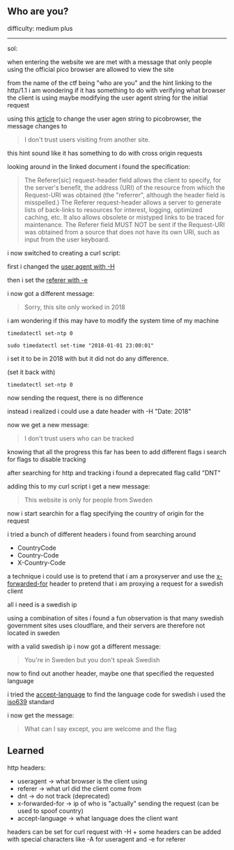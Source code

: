 ## Who are you?

difficulty: medium plus

---

sol:

when entering the website we are met with a message that only people using the official pico browser are allowed to view the site

from the name of the ctf being "who are you" and the hint linking to the http/1.1 i am wondering if it has something to do with verifying what browser the client is using
maybe modifying the user agent string for the initial request

using this [article](https://www.whatismybrowser.com/guides/how-to-change-your-user-agent/firefox) to change the user agen string to picobrowser, the message changes to 

> I don't trust users visiting from another site.

this hint sound like it has something to do with cross origin requests

looking around in the linked document i found the specification:

> The Referer[sic] request-header field allows the client to specify,
> for the server's benefit, the address (URI) of the resource from
> which the Request-URI was obtained (the "referrer", although the
> header field is misspelled.) The Referer request-header allows a
> server to generate lists of back-links to resources for interest,
> logging, optimized caching, etc. It also allows obsolete or mistyped
> links to be traced for maintenance. The Referer field MUST NOT be
> sent if the Request-URI was obtained from a source that does not have
> its own URI, such as input from the user keyboard.

i now switched to creating a curl script:

first i changed the [user agent with -H](https://stackoverflow.com/questions/28760694/how-to-use-curl-to-get-a-get-request-exactly-same-as-using-chrome)

then i set the [referer with -e](https://catonmat.net/cookbooks/curl/add-referrer)

i now got a different message:

> Sorry, this site only worked in 2018

i am wondering if this may have to modify the system time of my machine

~~~
timedatectl set-ntp 0
~~~
~~~
sudo timedatectl set-time "2018-01-01 23:00:01"
~~~

i set it to be in 2018 with but it did not do any difference.

(set it back with)
~~~
timedatectl set-ntp 0
~~~

now sending the request, there is no difference

instead i realized i could use a date header with -H "Date: 2018"

now we get a new message:

> I don&#39;t trust users who can be tracked

knowing that all the progress this far has been to add different flags i search for flags to disable tracking

after searching for http and tracking i found a deprecated flag calld "DNT"

adding this to my curl script i get a new message:

> This website is only for people from Sweden

now i start searchin for a flag specifying the country of origin for the request

i tried a bunch of different headers i found from searching around

- CountryCode
- Country-Code
- X-Country-Code

a technique i could use is to pretend that i am a proxyserver and use the [x-forwarded-for](https://developer.mozilla.org/en-US/docs/Web/HTTP/Headers/X-Forwarded-For) header to pretend that i am proxying a request for a swedish client

all i need is a swedish ip

using a combination of sites i found 
a fun observation is that many swedish government sites uses cloudflare, and their servers are therefore not located in sweden

with a valid swedish ip i now got a different message:

> You&#39;re in Sweden but you don&#39;t speak Swedish

now to find out another header, maybe one that specified the requested language

i tried the [accept-language](https://developer.mozilla.org/en-US/docs/Web/HTTP/Headers/Accept-Language)
to find the language code for swedish i used the [iso639](https://www.loc.gov/standards/iso639-2/php/code_list.php) standard

i now get the message:

> What can I say except, you are welcome and the flag

## Learned

http headers:

- useragent -> what browser is the client using
- referer -> what url did the client come from
- dnt -> do not track (deprecated)
- x-forwarded-for -> ip of who is "actually" sending the request (can be used to spoof country)
- accept-language -> what language does the client want

headers can be set for curl request with -H + some headers can be added with special characters like -A for useragent and -e for referer
